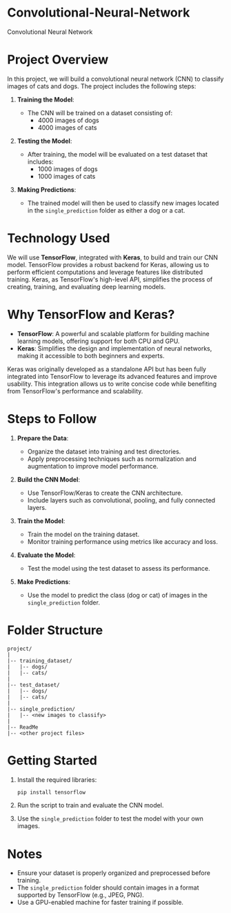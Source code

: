 # Convolutional-Neural-Network

Convolutional Neural Network

# Project Overview

In this project, we will build a convolutional neural network (CNN) to classify images of cats and dogs. The project includes the following steps:

1. **Training the Model**:
   - The CNN will be trained on a dataset consisting of:
     - 4000 images of dogs
     - 4000 images of cats

2. **Testing the Model**:
   - After training, the model will be evaluated on a test dataset that includes:
     - 1000 images of dogs
     - 1000 images of cats

3. **Making Predictions**:
   - The trained model will then be used to classify new images located in the `single_prediction` folder as either a dog or a cat.

# Technology Used

We will use **TensorFlow**, integrated with **Keras**, to build and train our CNN model. TensorFlow provides a robust backend for Keras, allowing us to perform efficient computations and leverage features like distributed training. Keras, as TensorFlow's high-level API, simplifies the process of creating, training, and evaluating deep learning models.

# Why TensorFlow and Keras?

- **TensorFlow**: A powerful and scalable platform for building machine learning models, offering support for both CPU and GPU.
- **Keras**: Simplifies the design and implementation of neural networks, making it accessible to both beginners and experts.

Keras was originally developed as a standalone API but has been fully integrated into TensorFlow to leverage its advanced features and improve usability. This integration allows us to write concise code while benefiting from TensorFlow's performance and scalability.

# Steps to Follow

1. **Prepare the Data**:
   - Organize the dataset into training and test directories.
   - Apply preprocessing techniques such as normalization and augmentation to improve model performance.

2. **Build the CNN Model**:
   - Use TensorFlow/Keras to create the CNN architecture.
   - Include layers such as convolutional, pooling, and fully connected layers.

3. **Train the Model**:
   - Train the model on the training dataset.
   - Monitor training performance using metrics like accuracy and loss.

4. **Evaluate the Model**:
   - Test the model using the test dataset to assess its performance.

5. **Make Predictions**:
   - Use the model to predict the class (dog or cat) of images in the `single_prediction` folder.

# Folder Structure

```
project/
|
|-- training_dataset/
|   |-- dogs/
|   |-- cats/
|
|-- test_dataset/
|   |-- dogs/
|   |-- cats/
|
|-- single_prediction/
|   |-- <new images to classify>
|
|-- ReadMe
|-- <other project files>
```

# Getting Started

1. Install the required libraries:
   ```bash
   pip install tensorflow
   ```

2. Run the script to train and evaluate the CNN model.

3. Use the `single_prediction` folder to test the model with your own images.

# Notes

- Ensure your dataset is properly organized and preprocessed before training.
- The `single_prediction` folder should contain images in a format supported by TensorFlow (e.g., JPEG, PNG).
- Use a GPU-enabled machine for faster training if possible.

